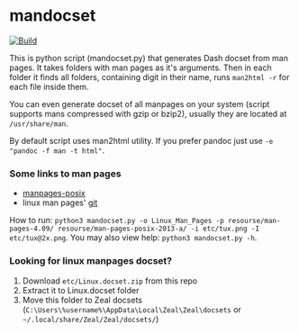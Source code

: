 # mandocset

[![Build](actions/workflows/build.yml/badge.svg)](actions/workflows/build.yml)

This is python script (mandocset.py) that generates Dash docset from man pages. It takes folders with man pages as it's arguments. Then in each folder it finds all folders, containing digit in their name, runs `man2html -r` for each file inside them.

You can even generate docset of all manpages on your system (script supports mans compressed with gzip or bzip2), usually they are located at `/usr/share/man`.

By default script uses man2html utility. If you prefer pandoc just use `-e "pandoc -f man -t html"`.

### Some links to man pages
* [manpages-posix](https://launchpad.net/ubuntu/+source/manpages-posix)
* linux man pages' [git](https://www.kernel.org/doc/man-pages/)

How to run: `python3 mandocset.py -o Linux_Man_Pages -p resourse/man-pages-4.09/ resourse/man-pages-posix-2013-a/ -i etc/tux.png -I etc/tux@2x.png`. You may also view help: `python3 mandocset.py -h`.

### Looking for linux manpages docset?
1. Download `etc/Linux.docset.zip` from this repo
2. Extract it to Linux.docset folder
3. Move this folder to Zeal docsets (`C:\Users\%username%\AppData\Local\Zeal\Zeal\docsets` or `~/.local/share/Zeal/Zeal/docsets/`)
